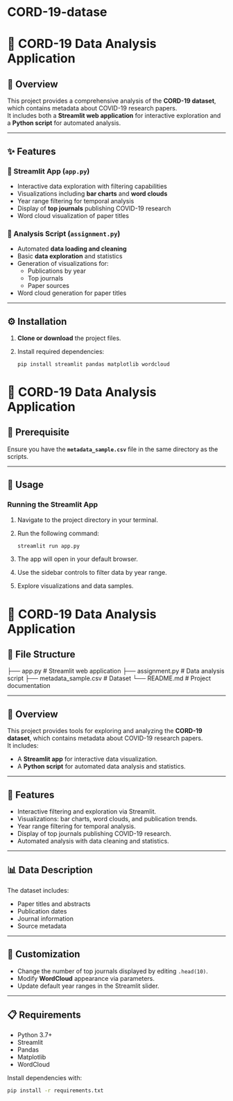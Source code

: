 # CORD-19-datase

# 🦠 CORD-19 Data Analysis Application

## 📖 Overview
This project provides a comprehensive analysis of the **CORD-19 dataset**, which contains metadata about COVID-19 research papers.  
It includes both a **Streamlit web application** for interactive exploration and a **Python script** for automated analysis.

---

## ✨ Features

### 🔹 Streamlit App (`app.py`)
- Interactive data exploration with filtering capabilities  
- Visualizations including **bar charts** and **word clouds**  
- Year range filtering for temporal analysis  
- Display of **top journals** publishing COVID-19 research  
- Word cloud visualization of paper titles  

### 🔹 Analysis Script (`assignment.py`)
- Automated **data loading and cleaning**  
- Basic **data exploration** and statistics  
- Generation of visualizations for:
  - Publications by year  
  - Top journals  
  - Paper sources  
- Word cloud generation for paper titles  

---

## ⚙️ Installation

1. **Clone or download** the project files.  
2. Install required dependencies:

   ```bash
   pip install streamlit pandas matplotlib wordcloud


# 🦠 CORD-19 Data Analysis Application

## 📂 Prerequisite
Ensure you have the **`metadata_sample.csv`** file in the same directory as the scripts.

---

## 🚀 Usage

### Running the Streamlit App
1. Navigate to the project directory in your terminal.  
2. Run the following command:

   ```bash
   streamlit run app.py
3. The app will open in your default browser.
4. Use the sidebar controls to filter data by year range.
5. Explore visualizations and data samples.

# 🦠 CORD-19 Data Analysis Application

## 📂 File Structure

├── app.py # Streamlit web application
├── assignment.py # Data analysis script
├── metadata_sample.csv # Dataset
└── README.md # Project documentation

---

## 🚀 Overview
This project provides tools for exploring and analyzing the **CORD-19 dataset**, which contains metadata about COVID-19 research papers.  
It includes:  
- A **Streamlit app** for interactive data visualization.  
- A **Python script** for automated data analysis and statistics.  

---

## 🔑 Features
- Interactive filtering and exploration via Streamlit.  
- Visualizations: bar charts, word clouds, and publication trends.  
- Year range filtering for temporal analysis.  
- Display of top journals publishing COVID-19 research.  
- Automated analysis with data cleaning and statistics.  

---

## 📊 Data Description
The dataset includes:  
- Paper titles and abstracts  
- Publication dates  
- Journal information  
- Source metadata  

---

## 🎨 Customization
- Change the number of top journals displayed by editing `.head(10)`.  
- Modify **WordCloud** appearance via parameters.  
- Update default year ranges in the Streamlit slider.  

---

## 📋 Requirements
- Python 3.7+  
- Streamlit  
- Pandas  
- Matplotlib  
- WordCloud  

Install dependencies with:  
```bash
pip install -r requirements.txt
